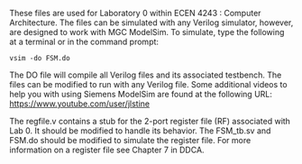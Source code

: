 These files are used for Laboratory 0 within ECEN 4243 : Computer
Architecture.  The files can be simulated with any Verilog simulator,
however, are designed to work with MGC ModelSim.  To simulate, type
the following at a terminal or in the command prompt:

    vsim -do FSM.do

The DO file will compile all Verilog files and its associated
testbench.  The files can be modified to run with any Verilog file.
Some additional videos to help you with using Siemens ModelSim are found
at the following URL:  https://www.youtube.com/user/jlstine 

The regfile.v contains a stub for the 2-port register file (RF) 
associated with Lab 0.  It should be modified to handle its behavior.
The FSM_tb.sv and FSM.do should be modified to simulate the register
file.  For more information on a register file see Chapter 7 in DDCA.  

